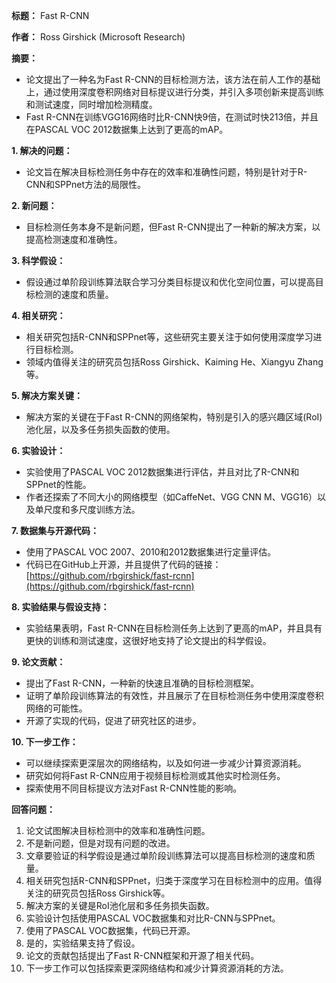 **标题：** Fast R-CNN

**作者：** Ross Girshick (Microsoft Research)

**摘要：**

- 论文提出了一种名为Fast R-CNN的目标检测方法，该方法在前人工作的基础上，通过使用深度卷积网络对目标提议进行分类，并引入多项创新来提高训练和测试速度，同时增加检测精度。
- Fast R-CNN在训练VGG16网络时比R-CNN快9倍，在测试时快213倍，并且在PASCAL VOC 2012数据集上达到了更高的mAP。

**1. 解决的问题：**

- 论文旨在解决目标检测任务中存在的效率和准确性问题，特别是针对于R-CNN和SPPnet方法的局限性。

**2. 新问题：**

- 目标检测任务本身不是新问题，但Fast R-CNN提出了一种新的解决方案，以提高检测速度和准确性。

**3. 科学假设：**

- 假设通过单阶段训练算法联合学习分类目标提议和优化空间位置，可以提高目标检测的速度和质量。

**4. 相关研究：**

- 相关研究包括R-CNN和SPPnet等，这些研究主要关注于如何使用深度学习进行目标检测。
- 领域内值得关注的研究员包括Ross Girshick、Kaiming He、Xiangyu Zhang等。

**5. 解决方案关键：**

- 解决方案的关键在于Fast R-CNN的网络架构，特别是引入的感兴趣区域(RoI)池化层，以及多任务损失函数的使用。

**6. 实验设计：**

- 实验使用了PASCAL VOC 2012数据集进行评估，并且对比了R-CNN和SPPnet的性能。
- 作者还探索了不同大小的网络模型（如CaffeNet、VGG CNN M、VGG16）以及单尺度和多尺度训练方法。

**7. 数据集与开源代码：**

- 使用了PASCAL VOC 2007、2010和2012数据集进行定量评估。
- 代码已在GitHub上开源，并且提供了代码的链接：[https://github.com/rbgirshick/fast-rcnn](https://github.com/rbgirshick/fast-rcnn)

**8. 实验结果与假设支持：**

- 实验结果表明，Fast R-CNN在目标检测任务上达到了更高的mAP，并且具有更快的训练和测试速度，这很好地支持了论文提出的科学假设。

**9. 论文贡献：**

- 提出了Fast R-CNN，一种新的快速且准确的目标检测框架。
- 证明了单阶段训练算法的有效性，并且展示了在目标检测任务中使用深度卷积网络的可能性。
- 开源了实现的代码，促进了研究社区的进步。

**10. 下一步工作：**

- 可以继续探索更深层次的网络结构，以及如何进一步减少计算资源消耗。
- 研究如何将Fast R-CNN应用于视频目标检测或其他实时检测任务。
- 探索使用不同目标提议方法对Fast R-CNN性能的影响。

**回答问题：**

1. 论文试图解决目标检测中的效率和准确性问题。
2. 不是新问题，但是对现有问题的改进。
3. 文章要验证的科学假设是通过单阶段训练算法可以提高目标检测的速度和质量。
4. 相关研究包括R-CNN和SPPnet，归类于深度学习在目标检测中的应用。值得关注的研究员包括Ross Girshick等。
5. 解决方案的关键是RoI池化层和多任务损失函数。
6. 实验设计包括使用PASCAL VOC数据集和对比R-CNN与SPPnet。
7. 使用了PASCAL VOC数据集，代码已开源。
8. 是的，实验结果支持了假设。
9. 论文的贡献包括提出了Fast R-CNN框架和开源了相关代码。
10. 下一步工作可以包括探索更深网络结构和减少计算资源消耗的方法。